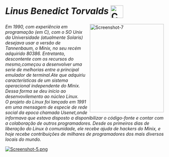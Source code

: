 # *Linus Benedict Torvalds* <img alt="Coding Gif" src="https://thumbs.gfycat.com/UnevenSomberGalapagossealion.webp?id=s2s53807#gsc.tab=0?cid=790b76118849e7b024333f0377101b6f9d71150022128261&rid=giphy.gif&ct=g" height="40" width="40" align="center"/>&nbsp;<br/> 

<a href='https://www.infowester.com/historia_linux.php' target='_blank'><img src='https://i.postimg.cc/dDXkbWWM/Screenshot-7.png' height="280px" width="235,16px" align="right" alt='Screenshot-7'/></a>

*Em 1990, com experiência em programação (em C), com o SO Unix da Universidade (atualmente Solaris) desejava usar a versão de Tannenbaum, o Minix, no seu recém adquirido 80386. Entretanto, descontente com os recursos do mesmo,começou a desenvolver uma serie de melhorias entre a principal emulador de terminal.Ate que adquiriu características de um sistema operacional independente do Minix. Dessa forma se deu início ao desenvovilemento ao núcleo Linux. <br/>
O projeto do Linux foi lançado em 1991 em uma mensagem de especie de rede social da epoca chamada Usenet,onde informava que estava disposto a disponibilizar o código-fonte e contar com a colaboração de outros programadores. Desde os primeiros dias de liberação do Linux à comunidade, ele recebe ajuda de hackers do Minix, e hoje recebe contribuições de milhares de programadores dos mais diversos locais do mundo.*

<p align='center'>


[![Screenshot-5.png](https://i.postimg.cc/4yJBz8VG/Screenshot-5.png)](https://git-scm.com/book/pt-br/v2/Come%C3%A7ando-O-B%C3%A1sico-do-Git/) <br/>


                                                                                                                 
                                                                                                                 


